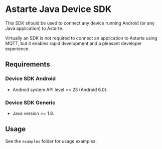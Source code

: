 # Astarte Java Device SDK

This SDK should be used to connect any device running Android (or any Java application) to Astarte.

Virtually an SDK is not required to connect an application to Astarte using MQTT, but it enables
rapid development and a pleasant developer experience.

## Requirements
### Device SDK Android
- Android system API level >= 23 (Android 6.0).

### Device SDK Generic
- Java version >= 1.8.

## Usage

See the `examples` folder for usage examples.
